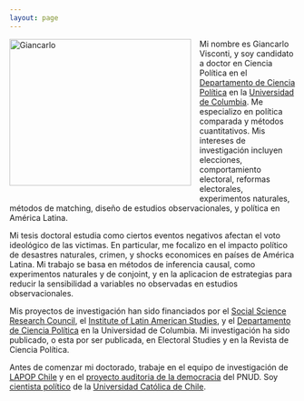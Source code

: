 ```yaml
---
layout: page
---
```


<img src="https://dl.dropboxusercontent.com/u/3273624/bio.png" alt="Giancarlo" style="float:left;width:320px;height:258px; margin-right:15px; margin-bottom:15px">

Mi nombre es Giancarlo Visconti, y soy candidato a doctor en Ciencia Política en el [Departamento de Ciencia Política](http://polisci.columbia.edu/) en la [Universidad de Columbia](http://www.columbia.edu/). Me especializo en política comparada y métodos cuantitativos. Mis intereses de investigación incluyen elecciones, comportamiento electoral, reformas electorales, experimentos naturales, métodos de matching, diseño de estudios observacionales, y política en América Latina. 

Mi tesis doctoral estudia como ciertos eventos negativos afectan el voto ideológico de las victimas. En particular, me focalizo en el impacto político de desastres naturales, crimen, y shocks economices en países de América Latina. Mi trabajo se basa en métodos de inferencia causal, como experimentos naturales y de conjoint, y en la aplicacion de estrategias para reducir la sensibilidad a variables no observadas en estudios observacionales. 

Mis proyectos de investigación han sido financiados por el [Social Science Research Council](http://www.ssrc.org/programs/view/dpdf/), el [Institute of Latin American Studies](http://www.ilas.columbia.edu/), y el [Departamento de Ciencia Política](http://polisci.columbia.edu/) en la Universidad de Columbia. Mi investigación ha sido publicado, o esta por ser publicada, en Electoral Studies y en la Revista de Ciencia Política. 

Antes de comenzar mi doctorado, trabaje en el equipo de investigación de [LAPOP Chile](http://www.vanderbilt.edu/lapop/chile/Chile-2010-cultura-politica.pdf) y en el [proyecto auditoria de la democracia](http://www.cl.undp.org/content/dam/chile/docs/gobernabilidad/undp_cl_gobernabilidad_Informe-Auditor%C3%ADa-a-la-Democracia_2014.pdf) del PNUD. Soy [cientista político](http://www.cienciapolitica.uc.cl/) de la [Universidad Católica de Chile](http://www.uc.cl/).

